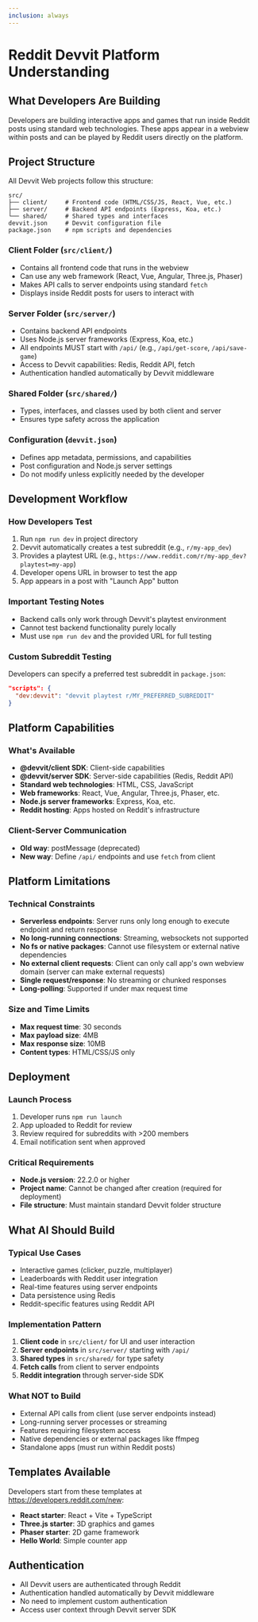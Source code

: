 ```yaml
---
inclusion: always
---
```


# Reddit Devvit Platform Understanding

## What Developers Are Building

Developers are building interactive apps and games that run inside Reddit posts using standard web technologies. These apps appear in a webview within posts and can be played by Reddit users directly on the platform.

## Project Structure

All Devvit Web projects follow this structure:

```
src/
├── client/     # Frontend code (HTML/CSS/JS, React, Vue, etc.)
├── server/     # Backend API endpoints (Express, Koa, etc.)
└── shared/     # Shared types and interfaces
devvit.json     # Devvit configuration file
package.json    # npm scripts and dependencies
```

### Client Folder (`src/client/`)
- Contains all frontend code that runs in the webview
- Can use any web framework (React, Vue, Angular, Three.js, Phaser)
- Makes API calls to server endpoints using standard `fetch`
- Displays inside Reddit posts for users to interact with

### Server Folder (`src/server/`)
- Contains backend API endpoints
- Uses Node.js server frameworks (Express, Koa, etc.)
- All endpoints MUST start with `/api/` (e.g., `/api/get-score`, `/api/save-game`)
- Access to Devvit capabilities: Redis, Reddit API, fetch
- Authentication handled automatically by Devvit middleware

### Shared Folder (`src/shared/`)
- Types, interfaces, and classes used by both client and server
- Ensures type safety across the application

### Configuration (`devvit.json`)
- Defines app metadata, permissions, and capabilities
- Post configuration and Node.js server settings
- Do not modify unless explicitly needed by the developer

## Development Workflow

### How Developers Test
1. Run `npm run dev` in project directory
2. Devvit automatically creates a test subreddit (e.g., `r/my-app_dev`)
3. Provides a playtest URL (e.g., `https://www.reddit.com/r/my-app_dev?playtest=my-app`)
4. Developer opens URL in browser to test the app
5. App appears in a post with "Launch App" button

### Important Testing Notes
- Backend calls only work through Devvit's playtest environment
- Cannot test backend functionality purely locally
- Must use `npm run dev` and the provided URL for full testing

### Custom Subreddit Testing
Developers can specify a preferred test subreddit in `package.json`:
```json
"scripts": {
  "dev:devvit": "devvit playtest r/MY_PREFERRED_SUBREDDIT"
}
```

## Platform Capabilities

### What's Available
- **@devvit/client SDK**: Client-side capabilities
- **@devvit/server SDK**: Server-side capabilities (Redis, Reddit API)
- **Standard web technologies**: HTML, CSS, JavaScript
- **Web frameworks**: React, Vue, Angular, Three.js, Phaser, etc.
- **Node.js server frameworks**: Express, Koa, etc.
- **Reddit hosting**: Apps hosted on Reddit's infrastructure

### Client-Server Communication
- **Old way**: postMessage (deprecated)
- **New way**: Define `/api/` endpoints and use `fetch` from client

## Platform Limitations

### Technical Constraints
- **Serverless endpoints**: Server runs only long enough to execute endpoint and return response
- **No long-running connections**: Streaming, websockets not supported
- **No fs or native packages**: Cannot use filesystem or external native dependencies
- **No external client requests**: Client can only call app's own webview domain (server can make external requests)
- **Single request/response**: No streaming or chunked responses
- **Long-polling**: Supported if under max request time

### Size and Time Limits
- **Max request time**: 30 seconds
- **Max payload size**: 4MB
- **Max response size**: 10MB
- **Content types**: HTML/CSS/JS only

## Deployment

### Launch Process
1. Developer runs `npm run launch`
2. App uploaded to Reddit for review
3. Review required for subreddits with >200 members
4. Email notification sent when approved

### Critical Requirements
- **Node.js version**: 22.2.0 or higher
- **Project name**: Cannot be changed after creation (required for deployment)
- **File structure**: Must maintain standard Devvit folder structure

## What AI Should Build

### Typical Use Cases
- Interactive games (clicker, puzzle, multiplayer)
- Leaderboards with Reddit user integration
- Real-time features using server endpoints
- Data persistence using Redis
- Reddit-specific features using Reddit API

### Implementation Pattern
1. **Client code** in `src/client/` for UI and user interaction
2. **Server endpoints** in `src/server/` starting with `/api/`
3. **Shared types** in `src/shared/` for type safety
4. **Fetch calls** from client to server endpoints
5. **Reddit integration** through server-side SDK

### What NOT to Build
- External API calls from client (use server endpoints instead)
- Long-running server processes or streaming
- Features requiring filesystem access
- Native dependencies or external packages like ffmpeg
- Standalone apps (must run within Reddit posts)

## Templates Available

Developers start from these templates at https://developers.reddit.com/new:
- **React starter**: React + Vite + TypeScript
- **Three.js starter**: 3D graphics and games
- **Phaser starter**: 2D game framework
- **Hello World**: Simple counter app

## Authentication

- All Devvit users are authenticated through Reddit
- Authentication handled automatically by Devvit middleware
- No need to implement custom authentication
- Access user context through Devvit server SDK
